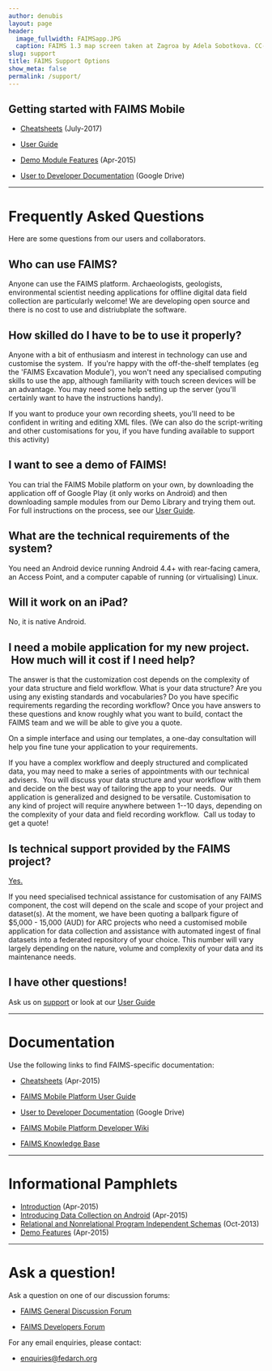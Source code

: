 ```yaml
---
author: denubis
layout: page
header:
  image_fullwidth: FAIMSapp.JPG
  caption: FAIMS 1.3 map screen taken at Zagroa by Adela Sobotkova. CC-BY 2013.
slug: support
title: FAIMS Support Options
show_meta: false
permalink: /support/
---
```


<a name="2"/>

## Getting started with FAIMS Mobile

* [Cheatsheets](https://www.fedarch.org/resources/handouts.pdf) (July-2017)

* [User Guide](https://faimsproject.atlassian.net/wiki/display/MobileUser/Getting+Started)

* [Demo Module Features](https://www.fedarch.org/resources/demoFeatures.pdf) (Apr-2015)

* [User to Developer Documentation](https://docs.google.com/document/d/1BQ_AZQQwEm2pxMyQ5wDLjOdEsO2ixmJaCwEyc9jsEOs/edit?usp=sharing) (Google Drive)

<a name="1"/>

* * *


# Frequently Asked Questions

Here are some questions from our users and collaborators.

## Who can use FAIMS?

Anyone can use the FAIMS platform. Archaeologists, geologists, environmental scientist needing applications for offline digital data field collection are particularly welcome! We are developing open source and there is no cost to use and distriubplate the software.

## How skilled do I have to be to use it properly?

Anyone with a bit of enthusiasm and interest in technology can use and customise the system.  If you're happy with the off-the-shelf templates (eg the 'FAIMS Excavation Module'), you won't need any specialised computing skills to use the app, although familiarity with touch screen devices will be an advantage. You may need some help setting up the server (you'll certainly want to have the instructions handy).

If you want to produce your own recording sheets, you'll need to be confident in writing and editing XML files. (We can also do the script-writing and other customisations for you, if you have funding available to support this activity)

## I want to see a demo of FAIMS!

You can trial the FAIMS Mobile platform on your own, by downloading the application off of Google Play (it only works on Android) and then downloading sample modules from our Demo Library and trying them out. For full instructions on the process, see our [User Guide](https://faimsproject.atlassian.net/wiki/display/MobileUser/Get+to+know+FAIMS+with+the+Demo+Library).

## What are the technical requirements of the system?

You need an Android device running Android 4.4+ with rear-facing camera, an Access Point, and a computer capable of running (or virtualising) Linux.

## Will it work on an iPad?

No, it is native Android.

## I need a mobile application for my new project.  How much will it cost if I need help?

The answer is that the customization cost depends on the complexity of your data structure and field workflow. What is your data structure? Are you using any existing standards and vocabularies? Do you have specific requirements regarding the recording workflow? Once you have answers to these questions and know roughly what you want to build, contact the FAIMS team and we will be able to give you a quote.

On a simple interface and using our templates, a one-day consultation will help you fine tune your application to your requirements.

If you have a complex workflow and deeply structured and complicated data, you may need to make a series of appointments with our technical advisers.  You will discuss your data structure and your workflow with them and decide on the best way of tailoring the app to your needs.  Our application is generalized and designed to be versatile. Customisation to any kind of project will require anywhere between 1--10 days, depending on the complexity of your data and field recording workflow.  Call us today to get a quote!

## Is technical support provided by the FAIMS project?

[Yes.](http://support.fedarch.org)

If you need specialised technical assistance for customisation of any FAIMS component, the cost will depend on the scale and scope of your project and dataset(s). At the moment, we have been quoting a ballpark figure of $5,000 - 15,000 (AUD) for ARC projects who need a customised mobile application for data collection and assistance with automated ingest of final datasets into a federated repository of your choice. This number will vary largely depending on the nature, volume and complexity of your data and its maintenance needs.

## I have other questions!

Ask us on [support](http://support.fedarch.org) or look at our [User Guide](https://faimsproject.atlassian.net/wiki/display/MobileUser)

<a name="3"/>

* * *


# Documentation

Use the following links to find FAIMS-specific documentation:

* [Cheatsheets](https://www.fedarch.org/resources/handouts.pdf) (Apr-2015)

* [FAIMS Mobile Platform User Guide](https://faimsproject.atlassian.net/wiki/display/MobileUser/Introduction)

* [User to Developer Documentation](https://docs.google.com/document/d/1BQ_AZQQwEm2pxMyQ5wDLjOdEsO2ixmJaCwEyc9jsEOs/edit?usp=sharing) (Google Drive)

* [FAIMS Mobile Platform Developer Wiki](https://faimsproject.atlassian.net/wiki/display/FAIMS/Mobile+Platform+Home)

* [FAIMS Knowledge Base](https://faimsproject.atlassian.net/wiki/display/Support/FAIMS+Support+Knowledge+Base)

<a name="Pamphlets"/>

* * *


# Informational Pamphlets

* [Introduction](https://www.fedarch.org/resources/introPamphlet.pdf) (Apr-2015)
* [Introducing Data Collection on Android](https://www.fedarch.org/resources/mobilePamphlet.pdf) (Apr-2015)
* [Relational and Nonrelational Program Independent Schemas](http://www.fedarch.org/resources/databasePamphlet.pdf) (Oct-2013)
* [Demo Features](https://www.fedarch.org/resources/demoFeatures.pdf) (Apr-2015)

* * *

<a name="4"/>

# Ask a question!

Ask a question on one of our discussion forums:

* [FAIMS General Discussion Forum](https://groups.google.com/a/fedarch.org/forum/#!forum/discussion)

* [FAIMS Developers Forum](https://groups.google.com/a/fedarch.org/forum/#!forum/usergroup)

For any email enquiries, please contact:

* [enquiries@fedarch.org](mailto:enquiries@fedarch.org)


